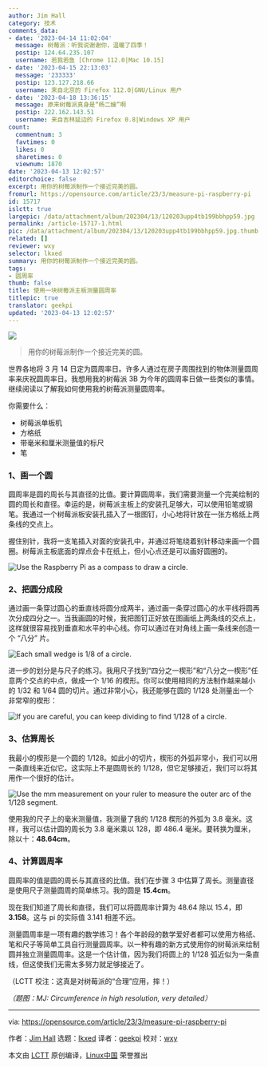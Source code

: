 ```yaml
---
author: Jim Hall
category: 技术
comments_data:
- date: '2023-04-14 11:02:04'
  message: 树莓派：听我说谢谢你，温暖了四季！
  postip: 124.64.235.107
  username: 若我若鱼 [Chrome 112.0|Mac 10.15]
- date: '2023-04-15 22:13:03'
  message: '233333'
  postip: 123.127.218.66
  username: 来自北京的 Firefox 112.0|GNU/Linux 用户
- date: '2023-04-18 13:36:15'
  message: 原来树莓派真身是“杨二嫂”啊
  postip: 222.162.143.51
  username: 来自吉林延边的 Firefox 0.8|Windows XP 用户
count:
  commentnum: 3
  favtimes: 0
  likes: 0
  sharetimes: 0
  viewnum: 1870
date: '2023-04-13 12:02:57'
editorchoice: false
excerpt: 用你的树莓派制作一个接近完美的圆。
fromurl: https://opensource.com/article/23/3/measure-pi-raspberry-pi
id: 15717
islctt: true
largepic: /data/attachment/album/202304/13/120203upp4tb199bbhpp59.jpg
permalink: /article-15717-1.html
pic: /data/attachment/album/202304/13/120203upp4tb199bbhpp59.jpg.thumb.jpg
related: []
reviewer: wxy
selector: lkxed
summary: 用你的树莓派制作一个接近完美的圆。
tags:
- 圆周率
thumb: false
title: 使用一块树莓派主板测量圆周率
titlepic: true
translator: geekpi
updated: '2023-04-13 12:02:57'
---
```


![](/data/attachment/album/202304/13/120203upp4tb199bbhpp59.jpg)



> 
> 用你的树莓派制作一个接近完美的圆。
> 
> 
> 


世界各地将 3 月 14 日定为圆周率日。许多人通过在房子周围找到的物体测量圆周率来庆祝圆周率日。我想用我的树莓派 3B 为今年的圆周率日做一些类似的事情。继续阅读以了解我如何使用我的树莓派测量圆周率。


你需要什么：


* 树莓派单板机
* 方格纸
* 带毫米和厘米测量值的标尺
* 笔


### 1、画一个圆


圆周率是圆的周长与其直径的比值。要计算圆周率，我们需要测量一个完美绘制的圆的周长和直径。幸运的是，树莓派主板上的安装孔足够大，可以使用铅笔或钢笔。我通过一个树莓派板安装孔插入了一根图钉，小心地将针放在一张方格纸上两条线的交点上。


握住别针，我将一支笔插入对面的安装孔中，并通过将笔绕着别针移动来画一个圆圈。树莓派主板底面的焊点会卡在纸上，但小心点还是可以画好圆圈的。


![Use the Raspberry Pi as a compass to draw a circle.](/data/attachment/album/202304/13/120233ia00o0ucqr070occ.jpg)


### 2、把圆分成段


通过画一条穿过圆心的垂直线将圆分成两半，通过画一条穿过圆心的水平线将圆再次分成四分之一。当我画圆的时候，我把图钉正好放在图画纸上两条线的交点上，这样就很容易找到垂直和水平的中心线。你可以通过在对角线上画一条线来创造一个 “八分” 片。


![Each small wedge is 1/8 of a circle.](/data/attachment/album/202304/13/120240u33bwrz38qfzb0q3.jpg)


进一步的划分是与尺子的练习。我用尺子找到“四分之一楔形”和“八分之一楔形”任意两个交点的中点，做成一个 1/16 的楔形。你可以使用相同的方法制作越来越小的 1/32 和 1/64 圆的切片。通过非常小心，我还能够在圆的 1/128 处测量出一个非常窄的楔形：


![If you are careful, you can keep dividing to find 1/128 of a circle.](/data/attachment/album/202304/13/120248e2u6lvjh0v1mfcmk.jpg)


### 3、估算周长


我最小的楔形是一个圆的 1/128。如此小的切片，楔形的外弧非常小，我们可以用一条直线来近似它。这实际上不是圆周长的 1/128，但它足够接近，我们可以将其用作一个很好的估计。


![Use the mm measurement on your ruler to measure the outer arc of the 1/128 segment.](/data/attachment/album/202304/13/120255a400rflle8irhz0w.jpg)


使用我的尺子上的毫米测量值，我测量了我的 1/128 楔形的外弧为 3.8 毫米。这样，我可以估计圆的周长为 3.8 毫米乘以 128，即 486.4 毫米。要转换为厘米，除以十：**48.64cm**。


### 4、计算圆周率


圆周率的值是圆的周长与其直径的比值。我们在步骤 3 中估算了周长。测量直径是使用尺子测量圆周的简单练习。我的圆是 **15.4cm**。


现在我们知道了周长和直径，我们可以将圆周率计算为 48.64 除以 15.4，即 **3.158**。这与 pi 的实际值 3.141 相差不远。


测量圆周率是一项有趣的数学练习！各个年龄段的数学爱好者都可以使用方格纸、笔和尺子等简单工具自行测量圆周率。以一种有趣的新方式使用你的树莓派来绘制圆并独立测量圆周率。这是一个估计值，因为我们将圆上的 1/128 弧近似为一条直线，但这使我们无需太多努力就足够接近了。


（LCTT 校注：这真是对树莓派的“合理”应用，摔！）


*（题图：MJ: Circumference in high resolution, very detailed）*




---


via: <https://opensource.com/article/23/3/measure-pi-raspberry-pi>


作者：[Jim Hall](https://opensource.com/users/jim-hall) 选题：[lkxed](https://github.com/lkxed/) 译者：[geekpi](https://github.com/geekpi) 校对：[wxy](https://github.com/wxy)


本文由 [LCTT](https://github.com/LCTT/TranslateProject) 原创编译，[Linux中国](https://linux.cn/) 荣誉推出